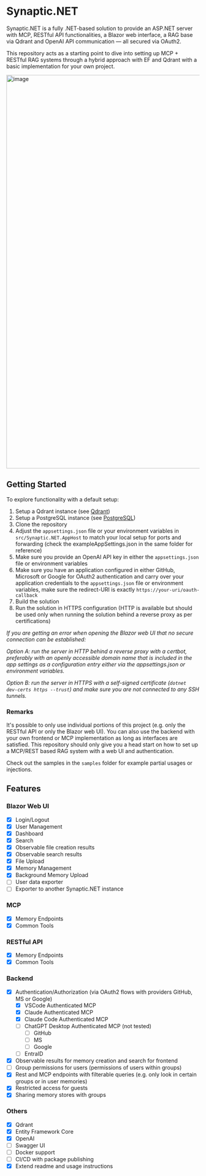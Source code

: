 # Synaptic.NET
Synaptic.NET is a fully .NET-based solution to provide an ASP.NET server with MCP, RESTful API functionalities, a Blazor web interface,
a RAG base via Qdrant and OpenAI API communication — all secured via OAuth2.

This repository acts as a starting point to dive into setting up MCP + RESTful RAG systems through a hybrid approach with EF and Qdrant with a basic implementation for your own project.

<img width="1327" height="1026" alt="image" src="https://github.com/user-attachments/assets/e87ab863-6f6e-4c1e-82c0-57ba28ae5025" />


## Getting Started
To explore functionality with a default setup:
1) Setup a Qdrant instance (see [Qdrant](https://github.com/qdrant/qdrant))
2) Setup a PostgreSQL instance (see [PostgreSQL](https://hub.docker.com/_/postgres))
3) Clone the repository
4) Adjust the `appsettings.json` file or your environment variables in `src/Synaptic.NET.AppHost` to match your local setup for ports and forwarding (check the exampleAppSettings.json in the same folder for reference)
5) Make sure you provide an OpenAI API key in either the `appsettings.json` file or environment variables
6) Make sure you have an application configured in either GitHub, Microsoft or Google for OAuth2 authentication and carry over your application credentials to the `appsettings.json` file or environment variables, make sure the redirect-URI is exactly `https://your-uri/oauth-callback`
7) Build the solution
8) Run the solution in HTTPS configuration (HTTP is available but should be used only when running the solution behind a reverse proxy as per certifications)

*If you are getting an error when opening the Blazor web UI that no secure connection can be established:*

*Option A: run the server in HTTP behind a reverse proxy with a certbot, preferably with an openly accessible domain name that is included in the app settings as a configuration entry either via the appsettings.json or environment variables.*

*Option B: run the server in HTTPS with a self-signed certificate (`dotnet dev-certs https --trust`) and make sure you are not connected to any SSH tunnels.*

### Remarks
It's possible to only use individual portions of this project (e.g. only the RESTful API or only the Blazor web UI). You can also use the backend with your own frontend or MCP implementation as long as interfaces are satisfied. This repository should only give you a head start on how to set up a MCP/REST based RAG system with a web UI and authentication.

Check out the samples in the `samples` folder for example partial usages or injections.

## Features

### Blazor Web UI
- [x] Login/Logout
- [x] User Management
- [x] Dashboard
- [x] Search
- [x] Observable file creation results
- [x] Observable search results
- [x] File Upload
- [x] Memory Management
- [x] Background Memory Upload
- [ ] User data exporter
- [ ] Exporter to another Synaptic.NET instance
### MCP
- [x] Memory Endpoints
- [x] Common Tools
### RESTful API
- [x] Memory Endpoints
- [x] Common Tools
### Backend
- [x] Authentication/Authorization (via OAuth2 flows with providers GitHub, MS or Google)
  - [x] VSCode Authenticated MCP
  - [x] Claude Authenticated MCP
  - [x] Claude Code Authenticated MCP
  - [ ] ChatGPT Desktop Authenticated MCP (not tested)
    - [ ] GitHub
    - [ ] MS
    - [ ] Google
  - [ ] EntraID
- [x] Observable results for memory creation and search for frontend
- [ ] Group permissions for users (permissions of users within groups)
- [x] Rest and MCP endpoints with filterable queries (e.g. only look in certain groups or in user memories)
- [x] Restricted access for guests
- [x] Sharing memory stores with groups
### Others
- [x] Qdrant
- [x] Entity Framework Core
- [x] OpenAI
- [ ] Swagger UI
- [ ] Docker support
- [ ] CI/CD with package publishing
- [x] Extend readme and usage instructions
